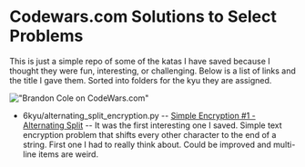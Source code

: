# Codewars.com Solutions to Select Problems #

This is just a simple repo of some of the katas I have saved because I thought they were fun, interesting, or challenging. Below is a list of links and the title I gave them. Sorted into folders for the kyu they are assigned.

!["Brandon Cole on CodeWars.com"](https://www.codewars.com/users/chaoticgeek/badges/large)

* 6kyu/alternating_split_encryption.py -- [Simple Encryption #1 - Alternating Split](https://www.codewars.com/kata/simple-encryption-number-1-alternating-split) -- It was the first interesting one I saved. Simple text encryption problem that shifts every other character to the end of a string. First one I had to really think about. Could be improved and multi-line items are weird.

